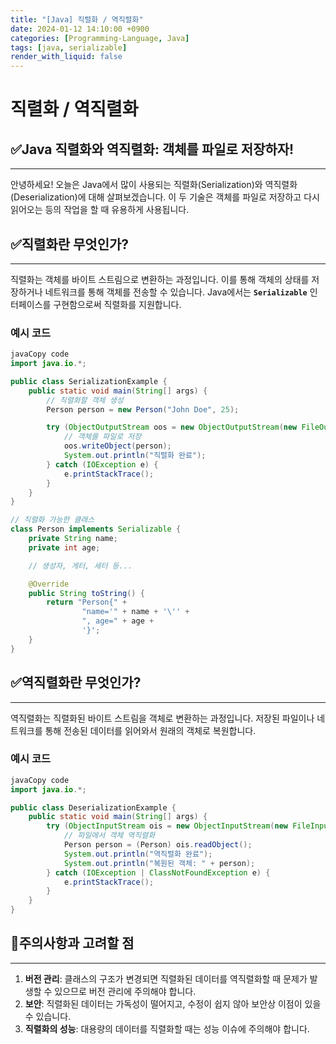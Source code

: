 ```yaml
---
title: "[Java] 직렬화 / 역직렬화"
date: 2024-01-12 14:10:00 +0900
categories: [Programming-Language, Java]
tags: [java, serializable]
render_with_liquid: false
---
```


# 직렬화 / 역직렬화

## ✅**Java 직렬화와 역직렬화: 객체를 파일로 저장하자!**

---

안녕하세요! 오늘은 Java에서 많이 사용되는 직렬화(Serialization)와 역직렬화(Deserialization)에 대해 살펴보겠습니다. 이 두 기술은 객체를 파일로 저장하고 다시 읽어오는 등의 작업을 할 때 유용하게 사용됩니다.

## ✅**직렬화란 무엇인가?**

---

직렬화는 객체를 바이트 스트림으로 변환하는 과정입니다. 이를 통해 객체의 상태를 저장하거나 네트워크를 통해 객체를 전송할 수 있습니다. Java에서는 **`Serializable`** 인터페이스를 구현함으로써 직렬화를 지원합니다.

### **예시 코드**

```java
javaCopy code
import java.io.*;

public class SerializationExample {
    public static void main(String[] args) {
        // 직렬화할 객체 생성
        Person person = new Person("John Doe", 25);

        try (ObjectOutputStream oos = new ObjectOutputStream(new FileOutputStream("person.ser"))) {
            // 객체를 파일로 저장
            oos.writeObject(person);
            System.out.println("직렬화 완료");
        } catch (IOException e) {
            e.printStackTrace();
        }
    }
}

// 직렬화 가능한 클래스
class Person implements Serializable {
    private String name;
    private int age;

    // 생성자, 게터, 세터 등...

    @Override
    public String toString() {
        return "Person{" +
                "name='" + name + '\'' +
                ", age=" + age +
                '}';
    }
}

```

## ✅**역직렬화란 무엇인가?**

---

역직렬화는 직렬화된 바이트 스트림을 객체로 변환하는 과정입니다. 저장된 파일이나 네트워크를 통해 전송된 데이터를 읽어와서 원래의 객체로 복원합니다.

### **예시 코드**

```java
javaCopy code
import java.io.*;

public class DeserializationExample {
    public static void main(String[] args) {
        try (ObjectInputStream ois = new ObjectInputStream(new FileInputStream("person.ser"))) {
            // 파일에서 객체 역직렬화
            Person person = (Person) ois.readObject();
            System.out.println("역직렬화 완료");
            System.out.println("복원된 객체: " + person);
        } catch (IOException | ClassNotFoundException e) {
            e.printStackTrace();
        }
    }
}

```

## 📌**주의사항과 고려할 점**

---

1. **버전 관리**: 클래스의 구조가 변경되면 직렬화된 데이터를 역직렬화할 때 문제가 발생할 수 있으므로 버전 관리에 주의해야 합니다.
2. **보안**: 직렬화된 데이터는 가독성이 떨어지고, 수정이 쉽지 않아 보안상 이점이 있을 수 있습니다.
3. **직렬화의 성능**: 대용량의 데이터를 직렬화할 때는 성능 이슈에 주의해야 합니다.
